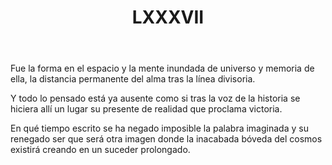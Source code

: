 ﻿---
title: LXXXVII
categories:
- 111 sonetos
---

Fue la forma en el espacio y la mente 
inundada de universo y memoria
de ella, la distancia permanente 
del alma tras la línea divisoria. 

Y todo lo pensado está ya ausente 
como si tras la voz de la historia 
se hiciera allí un lugar su presente 
de realidad que proclama victoria. 

En qué tiempo escrito se ha negado 
imposible la palabra imaginada 
y su renegado ser que será 
otra imagen donde la inacabada 
bóveda del cosmos existirá 
creando en un suceder prolongado.